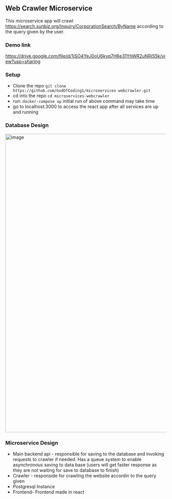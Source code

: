 ## Web Crawler Microservice

This microservice app will crawl https://search.sunbiz.org/Inquiry/CorporationSearch/ByName according to the query given by the user.

### Demo link

https://drive.google.com/file/d/1jSO4YeJ0oU6kyq7H6e31YhWR2uNRjS5k/view?usp=sharing

### Setup

- Clone the repo
  ```git clone https://github.com/GodOfCoding1/microservices-webcrawler.git```
- cd into the repo
  ```cd microservices-webcrawler```
- run: ```docker-compose up```
  initial run of above command may take time
- go to localhost:3000 to access the react app after all services are up and running

### Database Design

<img width="933" alt="image" src="https://github.com/user-attachments/assets/2fa422e7-ce90-4bed-b8af-536adab63f31" />

### Microservice Design

- Main backend api - responsible for saving to the database and invoking requests to crawler if needed. Has a queue system to enable asynchronous saving to data base (users will get faster response as they are not waiting for save to database to finish)
- Crawler - responside for crawling the website accordin to the query given
- Postgresql Instance
- Frontend- Frontend made in react

